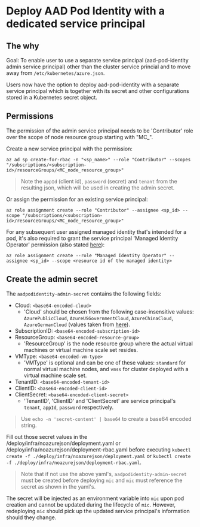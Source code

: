 # Deploy AAD Pod Identity with a dedicated service principal

## The why

Goal: To enable user to use a separate service principal (aad-pod-identity admin service principal) other than the cluster service princial and to move away from `/etc/kubernetes/azure.json`.

Users now have the option to deploy aad-pod-identity with a separate service principal which is together with its secret and other configurations stored in a Kubernetes secret object.

## Permissions

The permission of the admin service principal needs to be 'Contributor' role over the scope of node resource group starting with "MC_".

Create a new service principal with the permission:

```
az ad sp create-for-rbac -n "<sp_name>" --role "Contributor" --scopes "/subscriptions/<subscription-id>/resourceGroups/<MC_node_resource_group>" 
```

> Note the `appId` (client id), `password` (secret) and `tenant` from the resulting json, which will be used in creating the admin secret.

Or assign the permission for an existing service principal:

```
az role assignment create --role "Contributor" --assignee <sp_id> --scope "/subscriptions/<subscription-id>/resourceGroups/<MC_node_resource_group>"
```

For any subsequent user assigned managed identity that's intended for a pod, it's also required to grant the service principal 'Managed Identity Operator' permission (also stated [here](../../../README.md#6-set-permissions-for-mic)):

```
az role assignment create --role "Managed Identity Operator" --assignee <sp_id> --scope <resource id of the managed identity>
```

## Create the admin secret

The `aadpodidentity-admin-secret` contains the following fields:

* Cloud: `<base64-encoded-cloud>`
  * 'Cloud' should be chosen from the following case-insensitive values: `AzurePublicCloud`, `AzureUSGovernmentCloud`, `AzureChinaCloud`, `AzureGermanCloud` (values taken from [here](https://raw.githubusercontent.com/Azure/go-autorest/master/autorest/azure/environments.go)).
* SubscriptionID: `<base64-encoded-subscription-id>`
* ResourceGroup: `<base64-encoded-resource-group>`
  * 'ResourceGroup' is the node resource group where the actual virtual machines or virtual machine scale set resides. 
* VMType: `<base64-encoded-vm-type>`
  * 'VMType' is optional and can be one of these values: `standard` for normal virtual machine nodes, and `vmss` for cluster deployed with a virtual machine scale set.
* TenantID: `<base64-encoded-tenant-id>`
* ClientID: `<base64-encoded-client-id>`
* ClientSecret: `<base64-encoded-client-secret>`
  * 'TenantID', 'ClientID' and 'ClientSecret' are service principal's `tenant`, `appId`, `password` respectively.

> Use `echo -n 'secret-content' | base64` to create a base64 encoded string.

Fill out those secret values in the /deploy/infra/noazurejson/deployment.yaml or /deploy/infra/noazurejson/deployment-rbac.yaml before executing `kubectl create -f ./deploy/infra/noazurejson/deployment.yaml` or `kubectl create -f ./deploy/infra/noazurejson/deployment-rbac.yaml`.

> Note that if not use the above yaml's, `aadpodidentity-admin-secret` must be created before deploying `mic` and `mic` must reference the secret as shown in the yaml's.

The secret will be injected as an environment variable into `mic` upon pod creation and cannot be updated during the lifecycle of `mic`. However, redeploying `mic` should pick up the updated service principal's information should they change.
